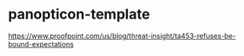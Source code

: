 # panopticon-template

https://www.proofpoint.com/us/blog/threat-insight/ta453-refuses-be-bound-expectations

